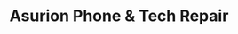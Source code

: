 ---
title: "Asurion Phone & Tech Repair"
url: /dallas/asurion-phone-and-tech-repair-oak-lawn-avenue/
shop: mobile phone
---